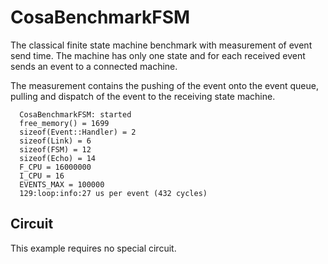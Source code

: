 CosaBenchmarkFSM
================

The classical finite state machine benchmark with measurement of event
send time. The machine has only one state and for each received event
sends an event to a connected machine. 

The measurement contains the pushing of the event onto the event
queue, pulling and dispatch of the event to the receiving state
machine.  

	  CosaBenchmarkFSM: started  
	  free_memory() = 1699  
	  sizeof(Event::Handler) = 2  
	  sizeof(Link) = 6  
	  sizeof(FSM) = 12  
	  sizeof(Echo) = 14  
	  F_CPU = 16000000  
	  I_CPU = 16  
	  EVENTS_MAX = 100000  
	  129:loop:info:27 us per event (432 cycles)  

Circuit
-------
This example requires no special circuit. 




